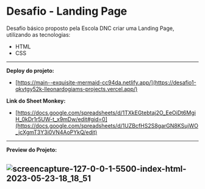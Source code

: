 # Desafio - Landing Page 

Desafio básico proposto pela Escola DNC criar uma Landing Page, utilizando as tecnologias:
- HTML
- CSS
____________________________________________________________________________________
<b>Deploy do projeto: </b>
- [https://main--exquisite-mermaid-cc94da.netlify.app/](https://desafio1-qkvtgy52k-lleonardogiams-projects.vercel.app/)

<b>Link do Sheet Monkey: </b>
- [https://docs.google.com/spreadsheets/d/1TXkEGtebtaj2O_EeOiDt6MgiH_0kDr1r5UW-t_x9mDw/edit#gid=0](https://docs.google.com/spreadsheets/d/1UZBcfHS2S8garGN8KSujWO_jcXgmT3Y3i0VN4AoPYkQ/edit)
_______________________________________________________________________________________
<b>Preview do Projeto: </b>

## ![screencapture-127-0-0-1-5500-index-html-2023-05-23-18_18_51](https://github.com/maxsoares13/Desafio1DNC/assets/118302093/3efe29b4-90df-4f5e-8cfc-628eabf568d8)
